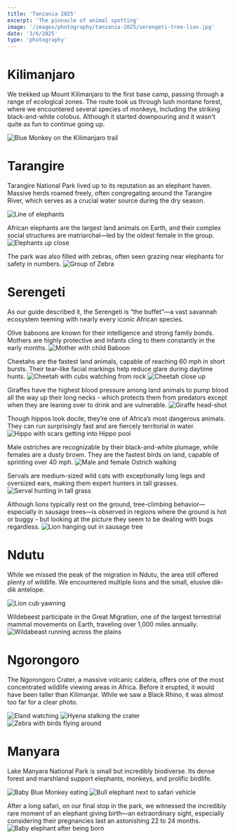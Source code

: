 ```yaml
--- 
title: 'Tanzania 2025' 
excerpt: 'The pinnacle of animal spotting'
image: '/images/photography/tanzania-2025/serengeti-tree-lion.jpg'
date: '3/6/2025'
type: 'photography'
--- 
```


# Kilimanjaro
We trekked up Mount Kilimanjaro to the first base camp, passing through a range of ecological zones. The route took us through lush montane forest, where we encountered several species of monkeys, including the striking black-and-white colobus. Although it started downpouring and it wasn't quite as fun to continue going up. 

![Blue Monkey on the Kilimanjaro trail](/images/photography/tanzania-2025/kilimanjaro-blue-monkey.jpg)

# Tarangire
Tarangire National Park lived up to its reputation as an elephant haven. Massive herds roamed freely, often congregating around the Tarangire River, which serves as a crucial water source during the dry season.

![Line of elephants](/images/photography/tanzania-2025/tarangire-elephant-line.jpg)

African elephants are the largest land animals on Earth, and their complex social structures are matriarchal—led by the oldest female in the group.
![Elephants up close](/images/photography/tanzania-2025/tarangire-elephant.jpg)

The park was also filled with zebras, often seen grazing near elephants for safety in numbers.
![Group of Zebra](/images/photography/tanzania-2025/tarangire-zebra.jpg)


# Serengeti 
As our guide described it, the Serengeti is “the buffet”—a vast savannah ecosystem teeming with nearly every iconic African species.

Olive baboons are known for their intelligence and strong family bonds. Mothers are highly protective and infants cling to them constantly in the early months.
![Mother with child Baboon](/images/photography/tanzania-2025/serengeti-baboon.jpg)

Cheetahs are the fastest land animals, capable of reaching 60 mph in short bursts. Their tear-like facial markings help reduce glare during daytime hunts.
![Cheetah with cubs watching from rock](/images/photography/tanzania-2025/serengeti-cheetah-cubs.jpg)
![Cheetah close up](/images/photography/tanzania-2025/serengeti-cheetah.jpg)

Giraffes have the highest blood pressure among land animals to pump blood all the way up their long necks - which protects them from predators except when they are leaning over to drink and are vulnerable. 
![Giraffe head-shot](/images/photography/tanzania-2025/serengeti-giraffe.jpg)

Though hippos look docile, they’re one of Africa’s most dangerous animals. They can run surprisingly fast and are fiercely territorial in water.
![Hippo with scars getting into Hippo pool](/images/photography/tanzania-2025/serengeti-hippo.jpg)

Male ostriches are recognizable by their black-and-white plumage, while females are a dusty brown. They are the fastest birds on land, capable of sprinting over 40 mph.
![Male and female Ostrich walking](/images/photography/tanzania-2025/serengeti-ostrich.jpg)

Servals are medium-sized wild cats with exceptionally long legs and oversized ears, making them expert hunters in tall grasses.
![Serval hunting in tall grass](/images/photography/tanzania-2025/serengeti-serval.jpg)

Although lions typically rest on the ground, tree-climbing behavior—especially in sausage trees—is observed in regions where the ground is hot or buggy - but looking at the picture they seem to be dealing with bugs regardless.
![Lion hanging out in sausage tree](/images/photography/tanzania-2025/serengeti-tree-lion.jpg)

# Ndutu 
While we missed the peak of the migration in Ndutu, the area still offered plenty of wildlife. We encountered multiple lions and the small, elusive dik-dik antelope.

![Lion cub yawning](/images/photography/tanzania-2025/ndutu-cub.jpg)

Wildebeest participate in the Great Migration, one of the largest terrestrial mammal movements on Earth, traveling over 1,000 miles annually.
![Wildabeast running across the plains](/images/photography/tanzania-2025/ndutu-wildabeast.jpg)


# Ngorongoro 
The Ngorongoro Crater, a massive volcanic caldera, offers one of the most concentrated wildlife viewing areas in Africa. Before it erupted, it would have been taller than Kilimanjar. While we saw a Black Rhino, it was almost too far for a clear photo.

![Eland watching](/images/photography/tanzania-2025/ngorongoro-eland.jpg)
![Hyena stalking the crater](/images/photography/tanzania-2025/ngorongoro-hyena.jpg)
![Zebra with birds flying around](/images/photography/tanzania-2025/ngorongoro-zebra.jpg)


# Manyara 
Lake Manyara National Park is small but incredibly biodiverse. Its dense forest and marshland support elephants, monkeys, and prolific birdlife.


![Baby Blue Monkey eating](/images/photography/tanzania-2025/manyara-blue-monkey.jpg)
![Bull elephant next to safari vehicle](/images/photography/tanzania-2025/manyara-bull.jpg)

After a long safari, on our final stop in the park, we witnessed the incredibly rare moment of an elephant giving birth—an extraordinary sight, especially considering their pregnancies last an astonishing 22 to 24 months.
![Baby elephant after being born](/images/photography/tanzania-2025/manyara-baby-elephant.jpg)
